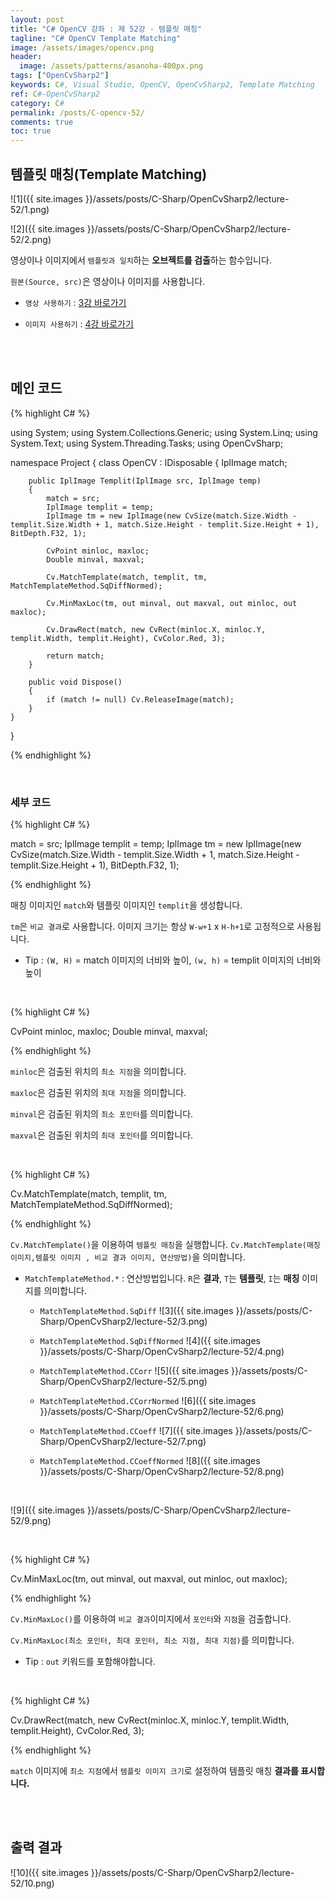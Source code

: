 ```yaml
---
layout: post
title: "C# OpenCV 강좌 : 제 52강 - 템플릿 매칭"
tagline: "C# OpenCV Template Matching"
image: /assets/images/opencv.png
header:
  image: /assets/patterns/asanoha-400px.png
tags: ["OpenCvSharp2"]
keywords: C#, Visual Studio, OpenCV, OpenCvSharp2, Template Matching
ref: C#-OpenCvSharp2
category: C#
permalink: /posts/C-opencv-52/
comments: true
toc: true
---
```


## 템플릿 매칭(Template Matching)

![1]({{ site.images }}/assets/posts/C-Sharp/OpenCvSharp2/lecture-52/1.png)

![2]({{ site.images }}/assets/posts/C-Sharp/OpenCvSharp2/lecture-52/2.png)

영상이나 이미지에서 `템플릿과 일치`하는 **오브젝트를 검출**하는 함수입니다. 

`원본(Source, src)`은 영상이나 이미지를 사용합니다.

- `영상 사용하기` : [3강 바로가기][3강]

- `이미지 사용하기` : [4강 바로가기][4강]

<br>
<br>

## 메인 코드

{% highlight C# %}

using System;
using System.Collections.Generic;
using System.Linq;
using System.Text;
using System.Threading.Tasks;
using OpenCvSharp;

namespace Project
{
    class OpenCV : IDisposable
    {
        IplImage match;
        
        public IplImage Templit(IplImage src, IplImage temp)
        {
            match = src;
            IplImage templit = temp;
            IplImage tm = new IplImage(new CvSize(match.Size.Width - templit.Size.Width + 1, match.Size.Height - templit.Size.Height + 1), BitDepth.F32, 1);

            CvPoint minloc, maxloc;
            Double minval, maxval;

            Cv.MatchTemplate(match, templit, tm, MatchTemplateMethod.SqDiffNormed);

            Cv.MinMaxLoc(tm, out minval, out maxval, out minloc, out maxloc);

            Cv.DrawRect(match, new CvRect(minloc.X, minloc.Y, templit.Width, templit.Height), CvColor.Red, 3);

            return match;
        }
                  
        public void Dispose()
        {
            if (match != null) Cv.ReleaseImage(match);
        }
    }
}

{% endhighlight %}

<br>

### 세부 코드

{% highlight C# %}

match = src;
IplImage templit = temp;
IplImage tm = new IplImage(new CvSize(match.Size.Width - templit.Size.Width + 1, match.Size.Height - templit.Size.Height + 1), BitDepth.F32, 1);

{% endhighlight %}

매칭 이미지인 `match`와 템플릿 이미지인 `templit`을 생성합니다.

`tm`은 `비교 결과`로 사용합니다. 이미지 크기는 항상 `W-w+1` x `H-h+1`로 고정적으로 사용됩니다.

- Tip : `(W, H)` = match 이미지의 너비와 높이, `(w, h)` = templit 이미지의 너비와 높이

<br>

{% highlight C# %}

CvPoint minloc, maxloc;
Double minval, maxval;

{% endhighlight %}

`minloc`은 검출된 위치의 `최소 지점`을 의미합니다.

`maxloc`은 검출된 위치의 `최대 지점`을 의미합니다.

`minval`은 검출된 위치의 `최소 포인터`를 의미합니다.

`maxval`은 검출된 위치의 `최대 포인터`를 의미합니다.

<br>

{% highlight C# %}

Cv.MatchTemplate(match, templit, tm, MatchTemplateMethod.SqDiffNormed);

{% endhighlight %}

`Cv.MatchTemplate()`을 이용하여 `템플릿 매칭`을 실행합니다. `Cv.MatchTemplate(매칭 이미지,템플릿 이미지 , 비교 결과 이미지, 연산방법)`을 의미합니다.

* `MatchTemplateMethod.*` : 연산방법입니다. `R`은 **결과**, `T`는 **템플릿**, `I`는 **매칭** 이미지를 의미합니다.
    - `MatchTemplateMethod.SqDiff`
![3]({{ site.images }}/assets/posts/C-Sharp/OpenCvSharp2/lecture-52/3.png)

    - `MatchTemplateMethod.SqDiffNormed`
![4]({{ site.images }}/assets/posts/C-Sharp/OpenCvSharp2/lecture-52/4.png)

    - `MatchTemplateMethod.CCorr`
![5]({{ site.images }}/assets/posts/C-Sharp/OpenCvSharp2/lecture-52/5.png)

    - `MatchTemplateMethod.CCorrNormed`
![6]({{ site.images }}/assets/posts/C-Sharp/OpenCvSharp2/lecture-52/6.png)

    - `MatchTemplateMethod.CCoeff`
![7]({{ site.images }}/assets/posts/C-Sharp/OpenCvSharp2/lecture-52/7.png)

    - `MatchTemplateMethod.CCoeffNormed`
![8]({{ site.images }}/assets/posts/C-Sharp/OpenCvSharp2/lecture-52/8.png)

<br>

![9]({{ site.images }}/assets/posts/C-Sharp/OpenCvSharp2/lecture-52/9.png)

<br>

{% highlight C# %}

Cv.MinMaxLoc(tm, out minval, out maxval, out minloc, out maxloc);

{% endhighlight %}

`Cv.MinMaxLoc()`를 이용하여 `비교 결과`이미지에서 `포인터`와 `지점`을 검출합니다.

`Cv.MinMaxLoc(최소 포인터, 최대 포인터, 최소 지점, 최대 지점)`를 의미합니다.

- Tip : `out` 키워드를 포함해야합니다.

<br>

{% highlight C# %}

Cv.DrawRect(match, new CvRect(minloc.X, minloc.Y, templit.Width, templit.Height), CvColor.Red, 3);

{% endhighlight %}

`match` 이미지에 `최소 지점`에서 `템플릿 이미지 크기`로 설정하여 템플릿 매칭 **결과를 표시합니다.**

<br>
<br>

## 출력 결과

![10]({{ site.images }}/assets/posts/C-Sharp/OpenCvSharp2/lecture-52/10.png)

[3강]: https://076923.github.io/posts/C-opencv-3/
[4강]: https://076923.github.io/posts/C-opencv-4/
